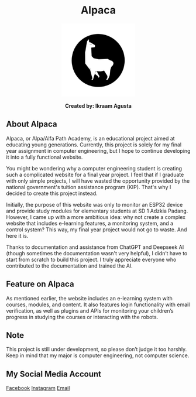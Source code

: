 <h1 align="center">Alpaca</h1>

<p align="center">
  <img src="public/img/logo.png" alt="Logo" width="200"/>
</p>

<p align="center">
  <strong>Created by: Ikraam Agusta</strong>
</p>

## About Alpaca
  Alpaca, or Alpa/Alfa Path Academy, is an educational project aimed at educating young generations. Currently, this project is solely for my final year assignment in computer engineering, but I hope to continue developing it into a fully functional website.

  You might be wondering why a computer engineering student is creating such a complicated website for a final year project. I feel that if I graduate with only simple projects, I will have wasted the opportunity provided by the national government's tuition assistance program (KIP). That's why I decided to create this project instead.

  Initially, the purpose of this website was only to monitor an ESP32 device and provide study modules for elementary students at SD 1 Adzkia Padang. However, I came up with a more ambitious idea: why not create a complex website that includes e-learning features, a monitoring system, and a control system? This way, my final year project would not go to waste. And here it is.

  Thanks to documentation and assistance from ChatGPT and Deepseek AI (though sometimes the documentation wasn't very helpful), I didn’t have to start from scratch to build this project. I truly appreciate everyone who contributed to the documentation and trained the AI.

## Feature on Alpaca
  As mentioned earlier, the website includes an e-learning system with courses, modules, and content. It also features login functionality with email verification, as well as plugins and APIs for monitoring your children’s progress in studying the courses or interacting with the robots.

## Note
  This project is still under development, so please don’t judge it too harshly. Keep in mind that my major is computer engineering, not computer science.

## My Social Media Account
  <a href="https://web.facebook.com/profile.php?viewas=100000686899395&id=100012710521025" target="blank">Facebook</a>
  <a href="https://www.instagram.com/i_agusta/" target="blank">Instagram</a>
  <a href="mailto:Ikraamagusta90@gmail.com" target="blank">Email</a>